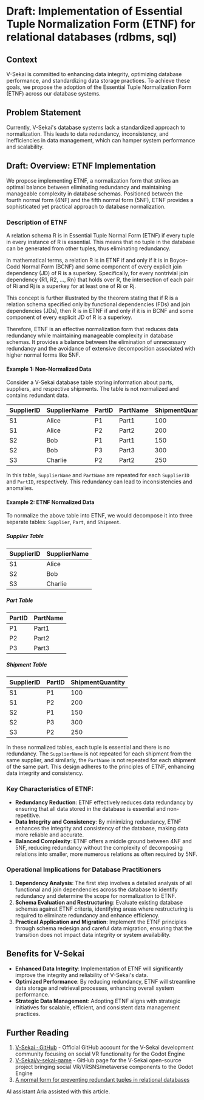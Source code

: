 # Draft: Implementation of Essential Tuple Normalization Form (ETNF) for relational databases (rdbms, sql)

## Context

V-Sekai is committed to enhancing data integrity, optimizing database performance, and standardizing data storage practices. To achieve these goals, we propose the adoption of the Essential Tuple Normalization Form (ETNF) across our database systems.

## Problem Statement

Currently, V-Sekai's database systems lack a standardized approach to normalization. This leads to data redundancy, inconsistency, and inefficiencies in data management, which can hamper system performance and scalability.

## Draft: Overview: ETNF Implementation

We propose implementing ETNF, a normalization form that strikes an optimal balance between eliminating redundancy and maintaining manageable complexity in database schemas. Positioned between the fourth normal form (4NF) and the fifth normal form (5NF), ETNF provides a sophisticated yet practical approach to database normalization.

### Description of ETNF

A relation schema R is in Essential Tuple Normal Form (ETNF) if every tuple in every instance of R is essential. This means that no tuple in the database can be generated from other tuples, thus eliminating redundancy.

In mathematical terms, a relation R is in ETNF if and only if it is in Boyce-Codd Normal Form (BCNF) and some component of every explicit join dependency (JD) of R is a superkey. Specifically, for every nontrivial join dependency {R1, R2, ..., Rn} that holds over R, the intersection of each pair of Ri and Rj is a superkey for at least one of Ri or Rj.

This concept is further illustrated by the theorem stating that if R is a relation schema specified only by functional dependencies (FDs) and join dependencies (JDs), then R is in ETNF if and only if it is in BCNF and some component of every explicit JD of R is a superkey.

Therefore, ETNF is an effective normalization form that reduces data redundancy while maintaining manageable complexity in database schemas. It provides a balance between the elimination of unnecessary redundancy and the avoidance of extensive decomposition associated with higher normal forms like 5NF.

#### Example 1: Non-Normalized Data

Consider a V-Sekai database table storing information about parts, suppliers, and respective shipments. The table is not normalized and contains redundant data.

| SupplierID | SupplierName | PartID | PartName | ShipmentQuantity |
| ---------- | ------------ | ------ | -------- | ---------------- |
| S1         | Alice        | P1     | Part1    | 100              |
| S1         | Alice        | P2     | Part2    | 200              |
| S2         | Bob          | P1     | Part1    | 150              |
| S2         | Bob          | P3     | Part3    | 300              |
| S3         | Charlie      | P2     | Part2    | 250              |

In this table, `SupplierName` and `PartName` are repeated for each `SupplierID` and `PartID`, respectively. This redundancy can lead to inconsistencies and anomalies.

#### Example 2: ETNF Normalized Data

To normalize the above table into ETNF, we would decompose it into three separate tables: `Supplier`, `Part`, and `Shipment`.

##### Supplier Table

| SupplierID | SupplierName |
| ---------- | ------------ |
| S1         | Alice        |
| S2         | Bob          |
| S3         | Charlie      |

##### Part Table

| PartID | PartName |
| ------ | -------- |
| P1     | Part1    |
| P2     | Part2    |
| P3     | Part3    |

##### Shipment Table

| SupplierID | PartID | ShipmentQuantity |
| ---------- | ------ | ---------------- |
| S1         | P1     | 100              |
| S1         | P2     | 200              |
| S2         | P1     | 150              |
| S2         | P3     | 300              |
| S3         | P2     | 250              |

In these normalized tables, each tuple is essential and there is no redundancy. The `SupplierName` is not repeated for each shipment from the same supplier, and similarly, the `PartName` is not repeated for each shipment of the same part. This design adheres to the principles of ETNF, enhancing data integrity and consistency.

### Key Characteristics of ETNF:

- **Redundancy Reduction**: ETNF effectively reduces data redundancy by ensuring that all data stored in the database is essential and non-repetitive.
- **Data Integrity and Consistency**: By minimizing redundancy, ETNF enhances the integrity and consistency of the database, making data more reliable and accurate.
- **Balanced Complexity**: ETNF offers a middle ground between 4NF and 5NF, reducing redundancy without the complexity of decomposing relations into smaller, more numerous relations as often required by 5NF.

### Operational Implications for Database Practitioners

1. **Dependency Analysis**: The first step involves a detailed analysis of all functional and join dependencies across the database to identify redundancy and determine the scope for normalization to ETNF.
2. **Schema Evaluation and Restructuring**: Evaluate existing database schemas against ETNF criteria, identifying areas where restructuring is required to eliminate redundancy and enhance efficiency.
3. **Practical Application and Migration**: Implement the ETNF principles through schema redesign and careful data migration, ensuring that the transition does not impact data integrity or system availability.

## Benefits for V-Sekai

- **Enhanced Data Integrity**: Implementation of ETNF will significantly improve the integrity and reliability of V-Sekai's data.
- **Optimized Performance**: By reducing redundancy, ETNF will streamline data storage and retrieval processes, enhancing overall system performance.
- **Strategic Data Management**: Adopting ETNF aligns with strategic initiatives for scalable, efficient, and consistent data management practices.

## Further Reading

1. [V-Sekai · GitHub](https://github.com/v-sekai) - Official GitHub account for the V-Sekai development community focusing on social VR functionality for the Godot Engine
2. [V-Sekai/v-sekai-game](https://github.com/v-sekai/v-sekai-game) - GitHub page for the V-Sekai open-source project bringing social VR/VRSNS/metaverse components to the Godot Engine
3. [A normal form for preventing redundant tuples in relational databases](https://dl.acm.org/doi/10.1145/2274576.2274589)

AI assistant Aria assisted with this article.
